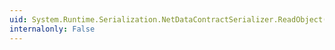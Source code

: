 ```yaml
---
uid: System.Runtime.Serialization.NetDataContractSerializer.ReadObject(System.Xml.XmlReader,System.Boolean)
internalonly: False
---
```


